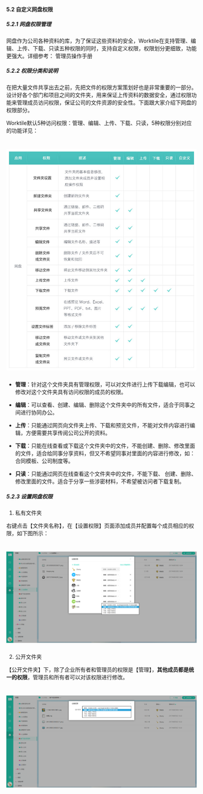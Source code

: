 #### 5.2 自定义网盘权限

##### 5.2.1 网盘权限管理

网盘作为公司各种资料的库，为了保证这些资料的安全，Worktile在支持管理、编辑、上传、下载、只读五种权限的同时，支持自定义权限，权限划分更细致，功能更强大。详细参考： 管理员操作手册

##### 5.2.2 权限分类和说明

在把大量文件共享出去之前，先把文件的权限方案策划好也是非常重要的一部分。设计好各个部门和项目之间的文件夹，用来保证上传资料的数据安全，通过权限功能来管理成员访问权限，保证公司的文件资源的安全性。下面跟大家介绍下网盘的权限部分。

Worktile默认5种访问权限：管理、编辑、上传、下载、只读，5种权限分别对应的功能详见：

# ![](/assets/5.2网盘的权限.png)

* **管理**：针对这个文件夹具有管理权限，可以对文件进行上传下载编辑，也可以修改对这个文件夹具有访问权限的成员的权限。

* **编辑**：可以查看、创建、编辑、删除这个文件夹中的所有文件，适合于同事之间进行协同办公。

* **上传**：只能通过网页向文件夹上传、下载和预览文件，不能对文件内容进行编辑，方便需要共享传阅公司公开的资料。

* **下载**：只能在线查看或下载这个文件夹中的文件，不能创建、删除、修改里面的文件，适合给同事分享资料，但又不希望同事对里面的内容进行修改，如：合同模板、公司制度等。

* **只读**：只能通过网页在线查看这个文件夹中的文件，不能下载、    创建、删除、修改里面的文件。适合于分享一些涉密材料，不希望被访问者下载复制。

##### 5.2.3 设置网盘权限

1) 私有文件夹

右键点击【文件夹名称】，在【设置权限】页面添加成员并配置每个成员相应的权限，如下图所示：

# ![](/assets/5.2网盘的权限-设置权限.png)

2) 公开文件夹

【公开文件夹】下，除了企业所有者和管理员的权限是【管理】，**其他成员都是统一的权限**，管理员和所有者可以对该权限进行修改。

# ![](/assets/5.2网盘的权限-设置权限2.png)


